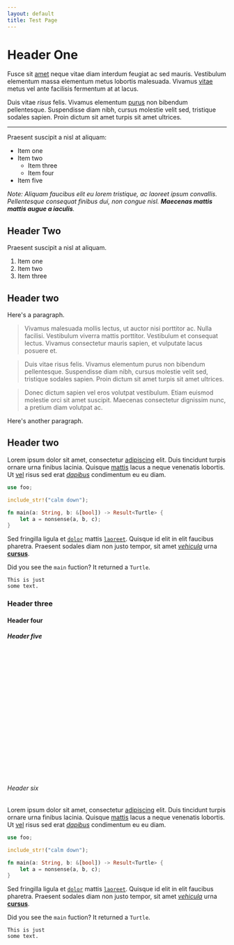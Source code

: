 ```yaml
---
layout: default
title: Test Page
---
```


# Header One

Fusce sit [amet][l] neque vitae diam interdum feugiat ac sed mauris. Vestibulum
elementum massa elementum metus lobortis malesuada. Vivamus [vitae][l] metus vel
ante facilisis fermentum at at lacus.

Duis vitae _risus_ felis. Vivamus elementum [purus][l] non bibendum
pellentesque. Suspendisse diam nibh, cursus molestie velit sed, tristique
sodales sapien. Proin dictum sit amet turpis sit amet ultrices.

---

Praesent suscipit a nisl at aliquam:

- Item one
- Item two
  - Item three
  - Item four
- Item five

_Note: Aliquam faucibus elit eu lorem tristique, ac laoreet ipsum convallis.
Pellentesque consequat finibus dui, non congue nisl. **Maecenas mattis mattis
augue a iaculis**._


## Header Two

Praesent suscipit a nisl at aliquam.

1. Item one
2. Item two
3. Item three


## Header two

Here's a paragraph.

> Vivamus malesuada mollis lectus, ut auctor nisi porttitor ac. Nulla facilisi.
  Vestibulum viverra mattis porttitor. Vestibulum et consequat lectus. Vivamus
  consectetur mauris sapien, et vulputate lacus posuere et.

> Duis vitae risus felis. Vivamus elementum purus non bibendum pellentesque.
  Suspendisse diam nibh, cursus molestie velit sed, tristique sodales sapien.
  Proin dictum sit amet turpis sit amet ultrices.

> Donec dictum sapien vel eros volutpat vestibulum. Etiam euismod molestie orci
  sit amet suscipit. Maecenas consectetur dignissim nunc, a pretium diam
  volutpat ac.

Here's another paragraph.


## Header two

Lorem ipsum dolor sit amet, consectetur [adipiscing][l] elit.
Duis tincidunt turpis ornare urna finibus lacinia. Quisque [mattis][l] lacus a neque
venenatis lobortis. Ut [vel][l] risus sed erat [*dapibus*][l] condimentum eu eu diam.

```rust
use foo;

include_str!("calm down");

fn main(a: String, b: &[bool]) -> Result<Turtle> {
    let a = nonsense(a, b, c);
}
```

Sed fringilla ligula et [`dolor`][l] mattis [`laoreet`][l]. Quisque id elit in
elit faucibus pharetra. Praesent sodales diam non justo tempor, sit amet
[*vehicula*][l] urna [**cursus**][l].

Did you see the `main` fuction? It returned a `Turtle`.

```
This is just
some text.
```

### Header three

#### Header four

##### Header five

<div class="text-colored" style="height:4rem"></div>
<div class="bg-colored" style="height:1rem"></div>
<div class="link-colored" style="height:2rem"></div>
<div class="bg-colored" style="height:1rem"></div>
<div class="inline-code-colored" style="height:2rem"></div>
<div class="bg-colored" style="height:1rem"></div>
<div class="accent-colored" style="height:2rem"></div>
<div class="bg-colored" style="height:1rem"></div>
<div class="text-colored" style="height:4rem"></div>

###### Header six

Lorem ipsum dolor sit amet, consectetur [adipiscing][l] elit.
Duis tincidunt turpis ornare urna finibus lacinia. Quisque [mattis][l] lacus a neque
venenatis lobortis. Ut [vel][l] risus sed erat [*dapibus*][l] condimentum eu eu diam.

```rust
use foo;

include_str!("calm down");

fn main(a: String, b: &[bool]) -> Result<Turtle> {
    let a = nonsense(a, b, c);
}
```

Sed fringilla ligula et [`dolor`][l] mattis [`laoreet`][l]. Quisque id elit in
elit faucibus pharetra. Praesent sodales diam non justo tempor, sit amet
[*vehicula*][l] urna [**cursus**][l].

Did you see the `main` fuction? It returned a `Turtle`.

```
This is just
some text.
```




[l]: https://example.com


